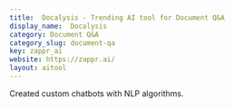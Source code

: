 ```yaml
---
title:  Docalysis - Trending AI tool for Document Q&A
display_name:  Docalysis
category: Document Q&A
category_slug: document-qa
key: zappr_ai
website: https://zappr.ai/
layout: aitool
---
```


Created custom chatbots with NLP algorithms.
